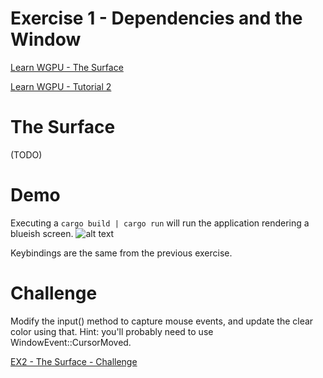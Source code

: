 # Exercise 1 - Dependencies and the Window
[Learn WGPU - The Surface](https://sotrh.github.io/learn-wgpu/beginner/tutorial2-surface/)

[Learn WGPU - Tutorial 2](https://github.com/sotrh/learn-wgpu/tree/master/code/beginner/tutorial2-surface/)

# The Surface
(TODO)

# Demo
Executing a ```cargo build | cargo run``` will run the application rendering a blueish screen.
![alt text](.assets/ex1_final_output.png "Demo Final Output - Surface")

Keybindings are the same from the previous exercise.

# Challenge
Modify the input() method to capture mouse events, and update the clear color using that. Hint: you'll probably need to use WindowEvent::CursorMoved.

[EX2 - The Surface - Challenge](../ex2_the_surface_challenge/README.md)